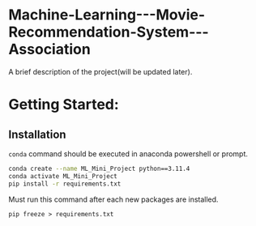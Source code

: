 # Machine-Learning---Movie-Recommendation-System---Association
A brief description of the project(will be updated later).

# Getting Started:
## Installation
``` conda ``` command should be executed in anaconda powershell or prompt.
```bash
conda create --name ML_Mini_Project python==3.11.4
conda activate ML_Mini_Project
pip install -r requirements.txt
```
Must run this command after each new packages are installed.
```
pip freeze > requirements.txt
```
